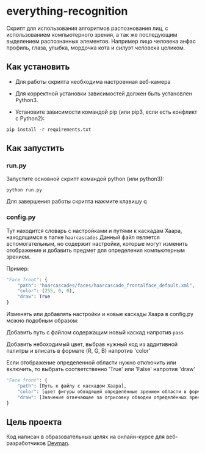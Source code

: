 # everything-recognition

Скрипт для использования алгоритмов распознования лиц, с использованием компьютерного зрения, а так же последующим выделением
распознанных элементов.
Например лицо человека анфас профиль, глаза, улыбка, мордочка кота и силуэт человека целиком.

## Как установить
- Для работы скрипта необходима настроенная веб-камера

- Для корректной установки зависимостей должен быть установлен Python3. 
- Установите зависимости командой pip (или pip3, если есть конфликт с Python2):
```commandline
pip install -r requirements.txt
```

## Как запустить

### run.py

Запустите основной скрипт командой python (или python3):

```commandline
python run.py
```
Для завершения работы скрипта нажмите клавишу q


### config.py
Тут находится словарь с настройками и путями к каскадам Хаара, находящимся в папке `haarcascades`
Данный файл является вспомогательным, но содержит настройки, которые могут изменить отображение
и добавить предмет для определения компьютерным зрением.


Пример:
```python
"Face front": {
    "path": "haarcascades/faces/haarcascade_frontalface_default.xml",
    "color": (255, 0, 0),
    "draw": True
}
```

Изменять или добавлять настройки и новые каскады Хаара в config.py можно подобным образом:


Добавить путь с файлом содержащим новый каскад напротив `pass`


Добавить небоходимый цвет, выбрав нужный код из аддитивной палитры и вписать в формате (R, G, B) напротив 'color'


Если отображение определенной области нужно отключить или включить, то выбрать соответственно 'True' или 'False' напротив 'draw'



```python
"Face front": {
    "path": [Путь к файлу с каскадом Хаара],
    "color": [цвет фигуры обводящей определённые зрением области в формате (R, G, B)],
    "draw": [Значение отвечающее за отрисовку обводки определённых зрением областей в формате True или False]
}
```


## Цель проекта
Код написан в образовательных целях на онлайн-курсе для веб-разработчиков [Devman](https://dvmn.org).

